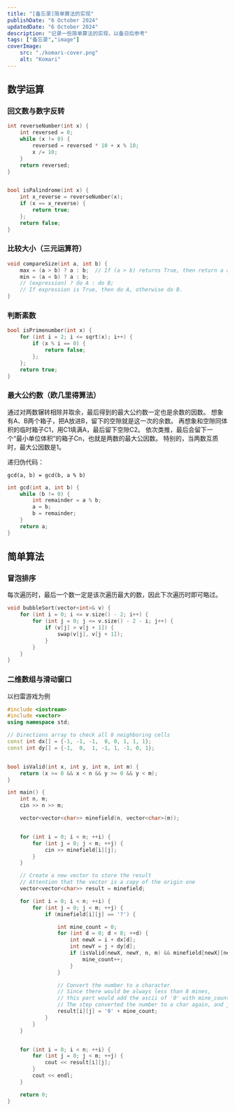 ```yaml
---
title: "[备忘录]简单算法的实现"
publishDate: "6 October 2024"
updatedDate: "6 October 2024"
description: "记录一些简单算法的实现，以备日后参考"
tags: ["备忘录","image"]
coverImage:
    src: "./komari-cover.png"
    alt: "Komari"
---
```


## 数学运算

### 回文数与数字反转

``` c++ title = "palindrome number"
int reverseNumber(int x) {
    int reversed = 0;
    while (x != 0) {
        reversed = reversed * 10 + x % 10;
        x /= 10;
    }
    return reversed;
}


bool isPalindrome(int x) {
    int x_reverse = reverseNumber(x);
    if (x == x_reverse) {
        return true;
    };
    return false;
}
```

### 比较大小（三元运算符）

``` c++ title = "compare size"
void compareSize(int a, int b) {
    max = (a > b) ? a : b;  // If (a > b) returns True, then return a as value.
    min = (a < b) ? a : b;
    // (expression) ? do A : do B;
    // If expression is True, then do A, otherwise do B.
}

```

### 判断素数

``` c++ title = "isPrimenumber"
bool isPrimenumber(int x) {
    for (int i = 2; i <= sqrt(x); i++) {
        if (x % i == 0) {
            return false;
        };
    };
    return true;
}
```

### 最大公约数（欧几里得算法）

通过对两数辗转相除并取余，最后得到的最大公约数一定也是余数的因数。
想象有A、B两个箱子，把A放进B，留下的空隙就是这一次的余数。
再想象和空隙同体积的临时箱子C1，用C1填满A，最后留下空隙C2。
依次类推，最后会留下一个“最小单位体积”的箱子Cn，也就是两数的最大公因数。
特别的，当两数互质时，最大公因数是1。

递归伪代码：

```text "Greatest Common Divisor"
gcd(a, b) = gcd(b, a % b)
```

```c++ title = "Greatest Common Divisor"
int gcd(int a, int b) {
    while (b != 0) {
        int remainder = a % b;
        a = b;
        b = remainder;
    }
    return a;
}
```

## 简单算法

### 冒泡排序

每次遍历时，最后一个数一定是该次遍历最大的数，因此下次遍历时即可略过。

```c++ title = "bubble sort"
void bubbleSort(vector<int>& v) {
    for (int i = 0; i <= v.size() - 2; i++) {
        for (int j = 0; j <= v.size() - 2 - i; j++) {
            if (v[j] > v[j + 1]) {
                swap(v[j], v[j + 1]);
            }
        }
    }
}

```

### 二维数组与滑动窗口

以扫雷游戏为例

```c++ title = "Two-dimensional Array with Slide Window"
#include <iostream>
#include <vector>
using namespace std;

// Directions array to check all 8 neighboring cells
const int dx[] = {-1, -1, -1,  0, 0, 1, 1, 1};
const int dy[] = {-1,  0,  1, -1, 1, -1, 0, 1};


bool isValid(int x, int y, int n, int m) {
    return (x >= 0 && x < n && y >= 0 && y < m);
}

int main() {
    int n, m;
    cin >> n >> m;

    vector<vector<char>> minefield(n, vector<char>(m));


    for (int i = 0; i < n; ++i) {
        for (int j = 0; j < m; ++j) {
            cin >> minefield[i][j];
        }
    }

    // Create a new vector to store the result
    // Attention that the vector is a copy of the origin one
    vector<vector<char>> result = minefield;

    for (int i = 0; i < n; ++i) {
        for (int j = 0; j < m; ++j) {
            if (minefield[i][j] == '?') {

                int mine_count = 0;
                for (int d = 0; d < 8; ++d) {
                    int newX = i + dx[d];
                    int newY = j + dy[d];
                    if (isValid(newX, newY, n, m) && minefield[newX][newY] == '*') {
                        mine_count++;
                    }
                }

                // Convert the number to a character
                // Since there would be always less than 8 mines,
                // this part would add the ascii of '0' with mine_count and would be printed in char.
                // The step converted the number to a char again, and just the correct add-up number.
                result[i][j] = '0' + mine_count;
            }
        }
    }


    for (int i = 0; i < n; ++i) {
        for (int j = 0; j < m; ++j) {
            cout << result[i][j];
        }
        cout << endl;
    }

    return 0;
}

```
